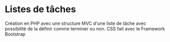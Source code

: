 # Listes de tâches
Création en PHP avec une structure MVC d'une liste de tâche avec possibilité de la définir comme terminer ou non. CSS fait avec le Framework Bootstrap 
